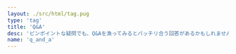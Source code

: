 ```yaml
---
layout: ./src/html/tag.pug
type: 'tag'
title: 'Q&A'
desc: 'ピンポイントな疑問でも、Q&Aを漁ってみるとバッチリ合う回答があるかもしれません。'
name: 'q_and_a'
---
```

